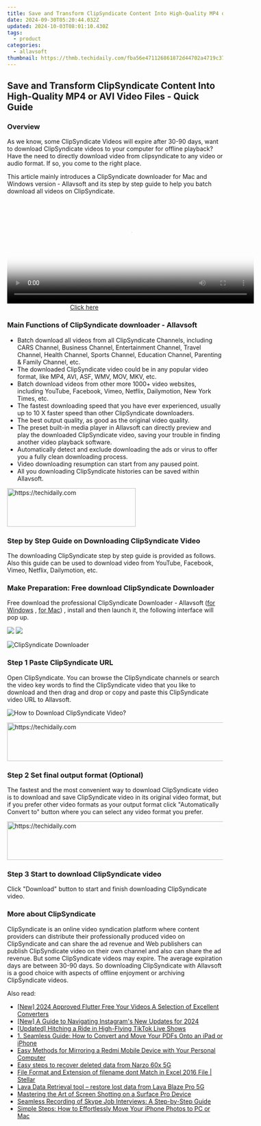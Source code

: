 ```yaml
---
title: Save and Transform ClipSyndicate Content Into High-Quality MP4 or AVI Video Files - Quick Guide
date: 2024-09-30T05:20:44.032Z
updated: 2024-10-03T08:01:10.430Z
tags:
  - product
categories:
  - allavsoft
thumbnail: https://thmb.techidaily.com/fba56e471126861872d44702a4719c3712dd082c4310b4a45ca55ed512e735ed.jpg
---
```


## Save and Transform ClipSyndicate Content Into High-Quality MP4 or AVI Video Files - Quick Guide

### Overview

As we know, some ClipSyndicate Videos will expire after 30-90 days, want to download ClipSyndicate videos to your computer for offline playback? Have the need to directly download video from clipsyndicate to any video or audio format. If so, you come to the right place.

This article mainly introduces a ClipSyndicate downloader for Mac and Windows version - Allavsoft and its step by step guide to help you batch download all videos on ClipSyndicate.

<!-- affiliate ads begin -->
<span id="1983549">
					<video width="576" height="240" style="cursor:pointer"
           poster="//a.impactradius-go.com/display-clicktoplayimage/1983549.png"
           onclick="if(!this.playClicked){this.play();this.setAttribute('controls',true);this.playClicked=true;}">
	   <source src="//a.impactradius-go.com/display-ad/22993-1983549">
	   <img src="//a.impactradius-go.com/display-clicktoplayimage/1983549.png" style="border: none; height: 100%; width: 100%; object-fit: contain">
	</video>
	<div style="width:360px;text-align:center"><a href="javascript:window.open(decodeURIComponent('https%3A%2F%2Fhomestyler.sjv.io%2Fc%2F5597632%2F1983549%2F22993'), '_blank');void(0);">Click here</a></div>
</span>
<img height="0" width="0" src="https://imp.pxf.io/i/5597632/1983549/22993" style="position:absolute;visibility:hidden;" border="0" />
<!-- affiliate ads end -->

### Main Functions of ClipSyndicate downloader - Allavsoft

* Batch download all videos from all ClipSyndicate Channels, including CARS Channel, Business Channel, Entertainment Channel, Travel Channel, Health Channel, Sports Channel, Education Channel, Parenting & Family Channel, etc.
* The downloaded ClipSyndicate video could be in any popular video format, like MP4, AVI, ASF, WMV, MOV, MKV, etc.
* Batch download videos from other more 1000+ video websites, including YouTube, Facebook, Vimeo, Netflix, Dailymotion, New York Times, etc.
* The fastest downloading speed that you have ever experienced, usually up to 10 X faster speed than other ClipSyndicate downloaders.
* The best output quality, as good as the original video quality.
* The preset built-in media player in Allavsoft can directly preview and play the downloaded ClipSyndicate video, saving your trouble in finding another video playback software.
* Automatically detect and exclude downloading the ads or virus to offer you a fully clean downloading process.
* Video downloading resumption can start from any paused point.
* All you downloading ClipSyndicate histories can be saved within Allavsoft.

<!-- affiliate ads begin -->
<a href="https://aligracehair.sjv.io/c/5597632/1886044/19272" target="_top" id="1886044">
  <img src="//a.impactradius-go.com/display-ad/19272-1886044" border="0" alt="https://techidaily.com" width="300" height="90"/>
</a>
<img height="0" width="0" src="https://aligracehair.sjv.io/i/5597632/1886044/19272" style="position:absolute;visibility:hidden;" border="0" />
<!-- affiliate ads end -->

### Step by Step Guide on Downloading ClipSyndicate Video

The downloading ClipSyndicate step by step guide is provided as follows. Also this guide can be used to download video from YouTube, Facebook, Vimeo, Netflix, Dailymotion, etc.

### Make Preparation: Free download ClipSyndicate Downloader

Free download the professional ClipSyndicate Downloader - Allavsoft ([for Windows](https://tools.techidaily.com/allavsoft/products/) , [for Mac](https://tools.techidaily.com/allavsoft/products/)) , install and then launch it, the following interface will pop up.

[![](https://www.allavsoft.com/how-to/../images/how-to/free-download-win.jpg)](https://tools.techidaily.com/allavsoft/products/) [![](https://www.allavsoft.com/how-to/../images/how-to/free-download-mac.jpg)](https://tools.techidaily.com/allavsoft/products/)

![ClipSyndicate Downloader](https://www.allavsoft.com/how-to/../images/allavsoft/screen-shot-600.jpg)

### Step 1 Paste ClipSyndicate URL

Open ClipSyndicate. You can browse the ClipSyndicate channels or search the video key words to find the ClipSyndicate video that you like to download and then drag and drop or copy and paste this ClipSyndicate video URL to Allavsoft.

![How to Download ClipSyndicate Video?](https://www.allavsoft.com/how-to/../images/how-to/download-rtmp-video/download-rtmp-video.jpg)

<!-- affiliate ads begin -->
<a href="https://appsumo.8odi.net/c/5597632/2082520/7443" target="_top" id="2082520">
  <img src="//a.impactradius-go.com/display-ad/7443-2082520" border="0" alt="https://techidaily.com" width="728" height="90"/>
</a>
<img height="0" width="0" src="https://appsumo.8odi.net/i/5597632/2082520/7443" style="position:absolute;visibility:hidden;" border="0" />
<!-- affiliate ads end -->

### Step 2 Set final output format (Optional)

The fastest and the most convenient way to download ClipSyndicate video is to download and save ClipSyndicate video in its original video format, but if you prefer other video formats as your output format click "Automatically Convert to" button where you can select any video format you prefer.

<!-- affiliate ads begin -->
<a href="https://ephamedtechinc.pxf.io/c/5597632/2136624/26400" target="_top" id="2136624">
  <img src="//a.impactradius-go.com/display-ad/26400-2136624" border="0" alt="https://techidaily.com" width="728" height="90"/>
</a>
<img height="0" width="0" src="https://ephamedtechinc.pxf.io/i/5597632/2136624/26400" style="position:absolute;visibility:hidden;" border="0" />
<!-- affiliate ads end -->

### Step 3 Start to download ClipSyndicate video

Click "Download" button to start and finish downloading ClipSyndicate video.

### More about ClipSyndicate

ClipSyndicate is an online video syndication platform where content providers can distribute their professionally produced video on ClipSyndicate and can share the ad revenue and Web publishers can publish ClipSyndicate video on their own channel and also can share the ad revenue. But some ClipSyndicate videos may expire. The average expiration days are between 30-90 days. So downloading ClipSyndicate with Allavsoft is a good choice with aspects of offline enjoyment or archiving ClipSyndicate videos.

<ins class="adsbygoogle"
     style="display:block"
     data-ad-format="autorelaxed"
     data-ad-client="ca-pub-7571918770474297"
     data-ad-slot="1223367746"></ins>

<ins class="adsbygoogle"
     style="display:block"
     data-ad-client="ca-pub-7571918770474297"
     data-ad-slot="8358498916"
     data-ad-format="auto"
     data-full-width-responsive="true"></ins>

<span class="atpl-alsoreadstyle">Also read:</span>
<div><ul>
<li><a href="https://youtube-webster.techidaily.com/024-approved-flutter-free-your-videos-a-selection-of-excellent-converters/"><u>[New] 2024 Approved Flutter Free Your Videos A Selection of Excellent Converters</u></a></li>
<li><a href="https://instagram-video-recordings.techidaily.com/new-a-guide-to-navigating-instagrams-new-updates-for-2024/"><u>[New] A Guide to Navigating Instagram's New Updates for 2024</u></a></li>
<li><a href="https://tiktok-clips.techidaily.com/updated-hitching-a-ride-in-high-flying-tiktok-live-shows/"><u>[Updated] Hitching a Ride in High-Flying TikTok Live Shows</u></a></li>
<li><a href="https://discover-bytes.techidaily.com/1-seamless-guide-how-to-convert-and-move-your-pdfs-onto-an-ipad-or-iphone/"><u>1. Seamless Guide: How to Convert and Move Your PDFs Onto an iPad or iPhone</u></a></li>
<li><a href="https://discover-bytes.techidaily.com/easy-methods-for-mirroring-a-redmi-mobile-device-with-your-personal-computer/"><u>Easy Methods for Mirroring a Redmi Mobile Device with Your Personal Computer</u></a></li>
<li><a href="https://phone-solutions.techidaily.com/easy-steps-to-recover-deleted-data-from-narzo-60x-5g-by-fonelab-android-recover-data/"><u>Easy steps to recover deleted data from Narzo 60x 5G</u></a></li>
<li><a href="https://phone-solutions.techidaily.com/file-format-and-extension-of-filename-dont-match-in-excel-2016-file-stellar-by-stellar-guide/"><u>File Format and Extension of filename dont Match in Excel 2016 File | Stellar</u></a></li>
<li><a href="https://review-topics.techidaily.com/lava-data-retrieval-tool-restore-lost-data-from-lava-blaze-pro-5g-by-fonelab-android-recover-data/"><u>Lava Data Retrieval tool – restore lost data from Lava Blaze Pro 5G</u></a></li>
<li><a href="https://discover-bytes.techidaily.com/mastering-the-art-of-screen-shotting-on-a-surface-pro-device/"><u>Mastering the Art of Screen Shotting on a Surface Pro Device</u></a></li>
<li><a href="https://discover-bytes.techidaily.com/seamless-recording-of-skype-job-interviews-a-step-by-step-guide/"><u>Seamless Recording of Skype Job Interviews: A Step-by-Step Guide</u></a></li>
<li><a href="https://discover-bytes.techidaily.com/simple-steps-how-to-effortlessly-move-your-iphone-photos-to-pc-or-mac/"><u>Simple Steps: How to Effortlessly Move Your iPhone Photos to PC or Mac</u></a></li>
</ul></div>

